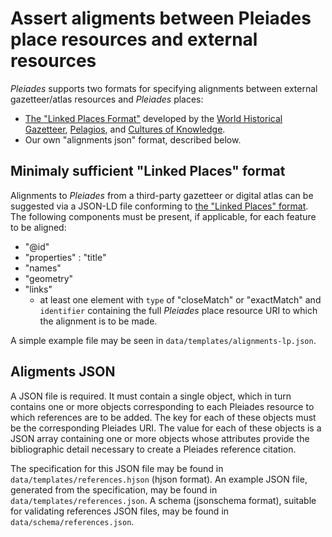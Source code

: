 # Assert aligments between Pleiades place resources and external resources

_Pleiades_ supports two formats for specifying alignments between external gazetteer/atlas resources and _Pleiades_ places:

 - [The "Linked Places Format"](http://whgazetteer.org/2018/09/11/lp-format/) developed by the [World Historical Gazetteer](http://whgazetteer.org/), [Pelagios](http://commons.pelagios.org/), and [Cultures of Knowledge](http://www.culturesofknowledge.org/).  
 - Our own "alignments json" format, described below.

## Minimaly sufficient "Linked Places" format

Alignments to _Pleiades_ from a third-party gazetteer or digital atlas can be suggested via a JSON-LD file conforming to [the "Linked Places" format](https://github.com/LinkedPasts/linked-places). The following components must be present, if applicable, for each feature to be aligned:

- "@id"
- "properties" : "title"
- "names"
- "geometry"
- "links"
  - at least one element with ```type``` of "closeMatch" or "exactMatch" and ```identifier``` containing the full _Pleiades_ place resource URI to which the alignment is to be made.

A simple example file may be seen in ```data/templates/alignments-lp.json```.

## Aligments JSON

A JSON file is required. It must contain a single object, which in turn contains one or more objects corresponding to each Pleiades resource to which references are to be added. The key for each of these objects must be the corresponding Pleiades URI. The value for each of these objects is a JSON array containing one or more objects whose attributes provide the bibliographic detail necessary to create a Pleiades reference citation.

The specification for this JSON file may be found in ```data/templates/references.hjson``` (hjson format). An example JSON file, generated from the specification, may be found in ```data/templates/references.json```. A schema (jsonschema format), suitable for validating references JSON files, may be found in ```data/schema/references.json```. 


